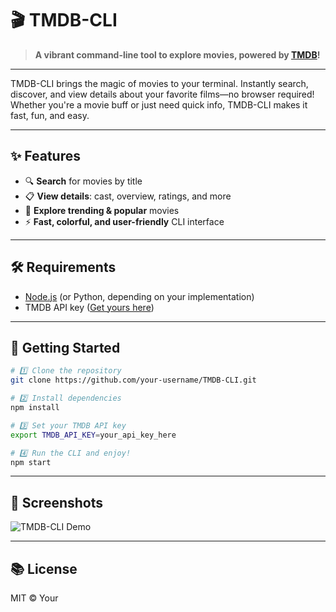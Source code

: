 # 🎬 TMDB-CLI

> **A vibrant command-line tool to explore movies, powered by [TMDB](https://www.themoviedb.org/)!**

---

TMDB-CLI brings the magic of movies to your terminal. Instantly search, discover, and view details about your favorite films—no browser required!  
Whether you're a movie buff or just need quick info, TMDB-CLI makes it fast, fun, and easy.

---

## ✨ Features

- 🔍 **Search** for movies by title
- 📋 **View details**: cast, overview, ratings, and more
- 🚀 **Explore trending & popular** movies
- ⚡ **Fast, colorful, and user-friendly** CLI interface

---

## 🛠️ Requirements

- [Node.js](https://nodejs.org/) (or Python, depending on your implementation)
- TMDB API key ([Get yours here](https://www.themoviedb.org/settings/api))

---

## 🚀 Getting Started

```bash
# 1️⃣ Clone the repository
git clone https://github.com/your-username/TMDB-CLI.git

# 2️⃣ Install dependencies
npm install

# 3️⃣ Set your TMDB API key
export TMDB_API_KEY=your_api_key_here

# 4️⃣ Run the CLI and enjoy!
npm start
```

---

## 🌈 Screenshots

![TMDB-CLI Demo](https://raw.githubusercontent.com/your-username/TMDB-CLI/main/demo.gif)

---

## 📚 License

MIT © Your

